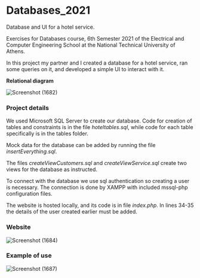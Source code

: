 # Databases_2021
Database and UI for a hotel service.

Exercises for Databases course, 6th Semester 2021 of the Electrical and Computer Engineering School at the National Technical University of Athens.

In this project my partner and I created a database for a hotel service, ran some queries on it, and developed a simple UI to interact with it. 

**Relational diagram**

![Screenshot (1682)](https://user-images.githubusercontent.com/54019381/136377239-8ebb3d98-8397-4bb6-a914-db906d79a338.png)

### Project details

We used Microsoft SQL Server to create our database. Code for creation of tables and constraints is in the file *hoteltables.sql*, while code for each table specifically
is in the tables folder.

Mock data for the database can be added by running the file *insertEverything.sql*.

The files *createViewCustomers.sql* and *createViewService.sql* create two views for the database as instructed.

To connect with the database we use sql authentication so creating a user is necessary. The connection is done by XAMPP with included mssql-php configuration files.

The website is hosted locally, and its code is in file *index.php*. In lines 34-35 the details of the user created earlier must be added.

### Website
![Screenshot (1684)](https://user-images.githubusercontent.com/54019381/136379413-35fe82b5-6e0e-48a0-8213-5499a0b28221.png)
### Example of use
![Screenshot (1687)](https://user-images.githubusercontent.com/54019381/136380074-f1448841-0844-494c-a41e-a8b334f3e8e4.png)
